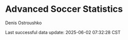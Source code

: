 # Advanced Soccer Statistics
Denis Ostroushko

<!-- gfm -->

Last successful data update: 2025-06-02 07:32:28 CST
